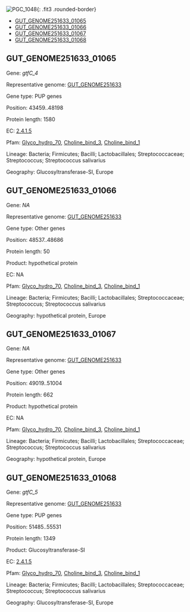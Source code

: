 ![PGC_1048](../static/images/Clusters_figure/PGC_1048.jpg){: .fit3 .rounded-border}

<ul id="myTab" class="nav nav-tabs">
  <li class="active">
        <a href="#tab1" data-toggle="tab">GUT_GENOME251633_01065</a>
  </li>
<li><a href="#tab2" data-toggle="tab">GUT_GENOME251633_01066</a></li>
<li><a href="#tab3" data-toggle="tab">GUT_GENOME251633_01067</a></li>
<li><a href="#tab4" data-toggle="tab">GUT_GENOME251633_01068</a></li>
</ul>

<div id="myTabContent" class="tab-content">
  <div class="tab-pane fade in active" id="tab1">

<h2 id="GUT_GENOME251633_01065">GUT_GENOME251633_01065</h2>
<p>Gene: <em>gtfC_4</em>
<p>Representative genome: <a href="https://www.ebi.ac.uk/metagenomics/genomes/MGYG-HGUT-00113">GUT_GENOME251633</a></p>
<p>Gene type: PUP genes</p>
<p>Position: 43459..48198</p>
<p>Protein length: 1580</p>
<p>EC: <a href="https://www.brenda-enzymes.org/enzyme.php?ecno=2.4.1.5">2.4.1.5</a></p>
<p>Pfam: <a href="http://pfam.xfam.org/family/Glyco_hydro_70">Glyco_hydro_70</a>, <a href="http://pfam.xfam.org/family/Choline_bind_3">Choline_bind_3</a>, <a href="http://pfam.xfam.org/family/Choline_bind_1">Choline_bind_1</a></p>
<p>Lineage: Bacteria; Firmicutes; Bacilli; Lactobacillales; Streptococcaceae; Streptococcus; Streptococcus salivarius</p>
<p>Geography: Glucosyltransferase-SI, Europe</p>
  </div>

  <div class="tab-pane fade" id="tab2">

<h2 id="GUT_GENOME251633_01066">GUT_GENOME251633_01066</h2>
<p>Gene: <em>NA</em></p>
<p>Representative genome: <a href="https://www.ebi.ac.uk/metagenomics/genomes/MGYG-HGUT-00113">GUT_GENOME251633</a></p>
<p>Gene type: Other genes</p>
<p>Position: 48537..48686</p>
<p>Protein length: 50</p>
<p>Product: hypothetical protein</p>
<p>EC: NA</p>
<p>Pfam: <a href="http://pfam.xfam.org/family/Glyco_hydro_70">Glyco_hydro_70</a>, <a href="http://pfam.xfam.org/family/Choline_bind_3">Choline_bind_3</a>, <a href="http://pfam.xfam.org/family/Choline_bind_1">Choline_bind_1</a></p>
<p>Lineage: Bacteria; Firmicutes; Bacilli; Lactobacillales; Streptococcaceae; Streptococcus; Streptococcus salivarius</p>
<p>Geography: hypothetical protein, Europe</p>

  </div>
  <div class="tab-pane fade" id="tab3">

<h2 id="GUT_GENOME251633_01067">GUT_GENOME251633_01067</h2>
<p>Gene: <em>NA</em></p>
<p>Representative genome: <a href="https://www.ebi.ac.uk/metagenomics/genomes/MGYG-HGUT-00113">GUT_GENOME251633</a></p>
<p>Gene type: Other genes</p>
<p>Position: 49019..51004</p>
<p>Protein length: 662</p>
<p>Product: hypothetical protein</p>
<p>EC: NA</p>
<p>Pfam: <a href="http://pfam.xfam.org/family/Glyco_hydro_70">Glyco_hydro_70</a>, <a href="http://pfam.xfam.org/family/Choline_bind_3">Choline_bind_3</a>, <a href="http://pfam.xfam.org/family/Choline_bind_1">Choline_bind_1</a></p>
<p>Lineage: Bacteria; Firmicutes; Bacilli; Lactobacillales; Streptococcaceae; Streptococcus; Streptococcus salivarius</p>
<p>Geography: hypothetical protein, Europe</p>

  </div>
  <div class="tab-pane fade" id="tab4">

<h2 id="GUT_GENOME251633_01068">GUT_GENOME251633_01068</h2>
<p>Gene: <em>gtfC_5</em></p>
<p>Representative genome: <a href="https://www.ebi.ac.uk/metagenomics/genomes/MGYG-HGUT-00113">GUT_GENOME251633</a></p>
<p>Gene type: PUP genes</p>
<p>Position: 51485..55531</p>
<p>Protein length: 1349</p>
<p>Product: Glucosyltransferase-SI</p>
<p>EC: <a href="https://www.brenda-enzymes.org/enzyme.php?ecno=2.4.1.5">2.4.1.5</a></p>
<p>Pfam: <a href="http://pfam.xfam.org/family/Glyco_hydro_70">Glyco_hydro_70</a>, <a href="http://pfam.xfam.org/family/Choline_bind_3">Choline_bind_3</a>, <a href="http://pfam.xfam.org/family/Choline_bind_1">Choline_bind_1</a></p>
<p>Lineage: Bacteria; Firmicutes; Bacilli; Lactobacillales; Streptococcaceae; Streptococcus; Streptococcus salivarius</p>
<p>Geography: Glucosyltransferase-SI, Europe</p>

  </div>
</div>
